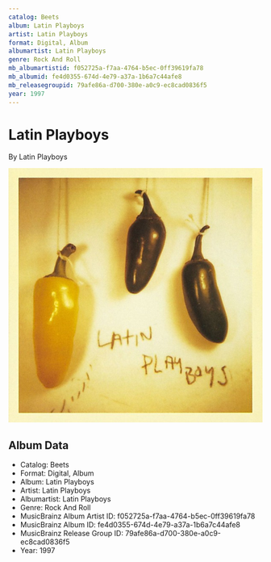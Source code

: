 ```yaml
---
catalog: Beets
album: Latin Playboys
artist: Latin Playboys
format: Digital, Album
albumartist: Latin Playboys
genre: Rock And Roll
mb_albumartistid: f052725a-f7aa-4764-b5ec-0ff39619fa78
mb_albumid: fe4d0355-674d-4e79-a37a-1b6a7c44afe8
mb_releasegroupid: 79afe86a-d700-380e-a0c9-ec8cad0836f5
year: 1997
---
```


# Latin Playboys

By Latin Playboys

![](../../assets/beetscovers/Latin_Playboys-Latin_Playboys.jpg)

## Album Data

- Catalog: Beets
- Format: Digital, Album
- Album: Latin Playboys
- Artist: Latin Playboys
- Albumartist: Latin Playboys
- Genre: Rock And Roll
- MusicBrainz Album Artist ID: f052725a-f7aa-4764-b5ec-0ff39619fa78
- MusicBrainz Album ID: fe4d0355-674d-4e79-a37a-1b6a7c44afe8
- MusicBrainz Release Group ID: 79afe86a-d700-380e-a0c9-ec8cad0836f5
- Year: 1997

